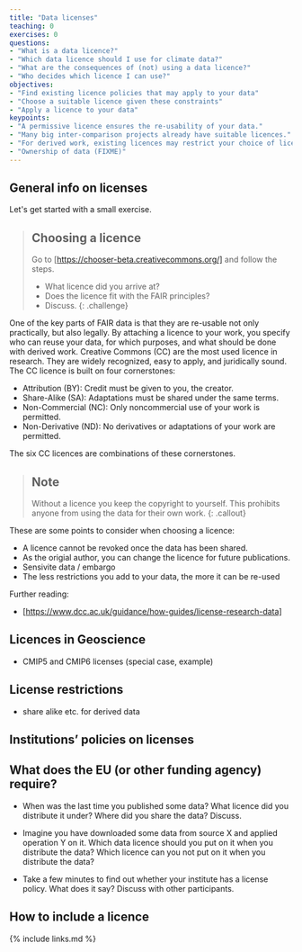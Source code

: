 ```yaml
---
title: "Data licenses"
teaching: 0
exercises: 0
questions:
- "What is a data licence?"
- "Which data licence should I use for climate data?"
- "What are the consequences of (not) using a data licence?"
- "Who decides which licence I can use?"
objectives:
- "Find existing licence policies that may apply to your data"
- "Choose a suitable licence given these constraints"
- "Apply a licence to your data"
keypoints:
- "A permissive licence ensures the re-usability of your data."
- "Many big inter-comparison projects already have suitable licences."
- "For derived work, existing licences may restrict your choice of licence."
- "Ownership of data (FIXME)"
---
```


General info on licenses
------------------------

Let's get started with a small exercise.

> ## Choosing a licence
> Go to [https://chooser-beta.creativecommons.org/] and follow the steps.
>
>- What licence did you arrive at?
>- Does the licence fit with the FAIR principles?
>- Discuss.
{: .challenge}

One of the key parts of FAIR data is that they are re-usable not only practically, but also legally. By attaching a licence to your work, you specify who can reuse your data, for which purposes, and what should be done with derived work. Creative Commons (CC) are the most used licence in research. They are widely recognized, easy to apply, and juridically sound. The CC licence is built on four cornerstones:

- Attribution (BY): Credit must be given to you, the creator.
- Share-Alike (SA): Adaptations must be shared under the same terms.
- Non-Commercial (NC): Only noncommercial use of your work is permitted.
- Non-Derivative (ND): No derivatives or adaptations of your work are permitted.

The six CC licences are combinations of these cornerstones.

> ## Note
> Without a licence you keep the copyright to yourself. This prohibits anyone from using the data for their own work.
{: .callout}

These are some points to consider when choosing a licence:

- A licence cannot be revoked once the data has been shared.
- As the origial author, you can change the licence for future publications.
- Sensivite data / embargo
- The less restrictions you add to your data, the more it can be re-used

Further reading:
- [https://www.dcc.ac.uk/guidance/how-guides/license-research-data]


Licences in Geoscience
---------------------------

- CMIP5 and CMIP6 licenses (special case, example)



License restrictions
--------------------

- share alike etc. for derived data


Institutions’ policies on licenses
----------------------------------



What does the EU (or other funding agency) require?
---------------------------------------------------



- When was the last time you published some data? What licence did you distribute it under? Where did you share the data? Discuss.

- Imagine you have downloaded some data from source X and applied operation Y on it. Which data licence should you put on it when you distribute the data? Which licence can you not put on it when you distribute the data?

- Take a few minutes to find out whether your institute has a license policy. What does it say? Discuss with other participants.


How to include a licence
------------------------


{% include links.md %}
